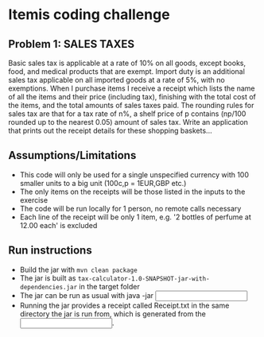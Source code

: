 # Itemis coding challenge

## Problem 1: SALES TAXES
Basic sales tax is applicable at a rate of 10% on all goods, except books, food, and medical products that are exempt.
Import duty is an additional sales tax applicable on all imported goods at a rate of 5%, with no exemptions. When I
purchase items I receive a receipt which lists the name of all the items and their price (including tax), finishing with
the total cost of the items, and the total amounts of sales taxes paid. The rounding rules for sales tax are that for a
tax rate of n%, a shelf price of p contains (np/100 rounded up to the nearest 0.05) amount of sales tax. Write an
application that prints out the receipt details for these shopping baskets...

## Assumptions/Limitations
- This code will only be used for a single unspecified currency with 100 smaller units to a big unit (100c,p = 1EUR,GBP etc.)
- The only items on the receipts will be those listed in the inputs to the exercise
- The code will be run locally for 1 person, no remote calls necessary
- Each line of the receipt will be only 1 item, e.g. '2 bottles of perfume at 12.00 each' is excluded

## Run instructions
- Build the jar with ```mvn clean package```
- The jar is built as ```tax-calculator-1.0-SNAPSHOT-jar-with-dependencies.jar```  in the target folder
- The jar can be run as usual with java -jar <path to jar> <input file name>
- Running the jar provides a receipt called Receipt.txt in the same directory the jar is run from, which is generated
from the <input file name>.